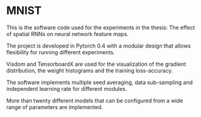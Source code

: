 # MNIST

This is the software code used for the experiments in the thesis: The effect of spatial RNNs on neural
network feature maps.

The project is developed in Pytorch 0.4 with a modular design that allows flexibility for running different experiments.

Visdom and TensorboardX are used for the visualization of the gradient distribution, the weight histograms and the training loss-accuracy.

The software implements multiple seed averaging, data sub-sampling and independent learning rate for different modules.

More than twenty different models that can be configured from a wide range of parameters are implemented.
